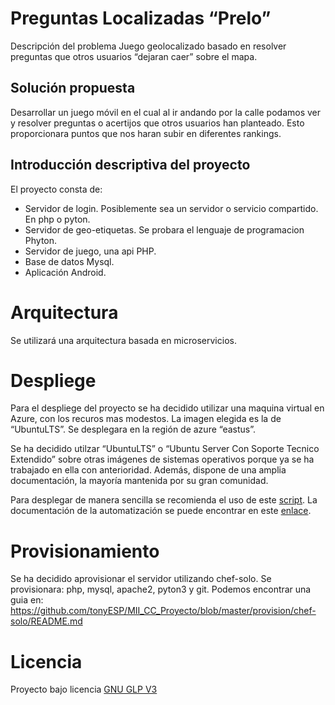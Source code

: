 # Preguntas Localizadas “Prelo”
Descripción del problema
Juego geolocalizado basado en resolver preguntas que otros usuarios “dejaran caer” sobre el mapa.
## Solución propuesta
Desarrollar un juego móvil en el cual al ir andando por la calle podamos ver y resolver preguntas o acertijos que otros usuarios han planteado. Esto proporcionara puntos que nos haran subir en diferentes rankings.
## Introducción descriptiva del proyecto
El proyecto consta de:
* Servidor de login. Posiblemente sea un servidor o servicio compartido. En php o pyton.
* Servidor de geo-etiquetas. Se probara el lenguaje de programacion Phyton.
* Servidor de juego, una api PHP.
* Base de datos Mysql.
* Aplicación Android.

# Arquitectura
Se utilizará una arquitectura basada en microservicios.

# Despliege
Para el despliege del proyecto se ha decidido utilizar una maquina virtual en Azure, con los recuros mas modestos. La imagen elegida es la de “UbuntuLTS”. Se desplegara en la región de azure “eastus”. 

Se ha decidido utilzar “UbuntuLTS” o “Ubuntu Server Con Soporte Tecnico Extendido” sobre otras imágenes de sistemas operativos porque ya se ha trabajado en ella con anterioridad. Además, dispone de una amplia documentación, la mayoría mantenida por su gran comunidad.

Para desplegar de manera sencilla se recomienda el uso de este [script]( https://github.com/tonyESP/MII_CC_Proyecto/blob/master/acopio.sh).
La documentación de la automatización se puede encontrar en este [enlace]( https://github.com/tonyESP/MII_CC_Proyecto/automatizacion/README.md).

# Provisionamiento
Se ha decidido aprovisionar el servidor utilizando chef-solo.
Se provisionara: php, mysql, apache2, pyton3 y git.
Podemos encontrar una guia en:
https://github.com/tonyESP/MII_CC_Proyecto/blob/master/provision/chef-solo/README.md
# Licencia
Proyecto bajo licencia [GNU GLP V3](https://github.com/tonyESP/MII_CC_Proyecto/blob/master/LICENSE)
